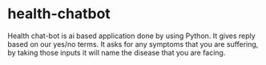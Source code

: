 # health-chatbot

Health chat-bot is ai based application done by using Python. It gives reply based on our yes/no terms. It asks for any symptoms that you are suffering, by taking those inputs it will name the disease that you are facing.
